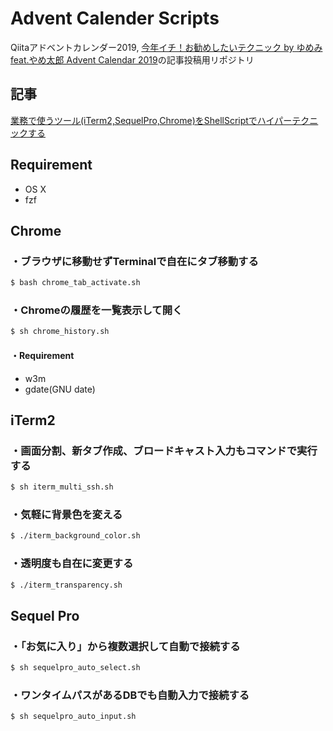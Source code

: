 Advent Calender Scripts
====
Qiitaアドベントカレンダー2019, [今年イチ！お勧めしたいテクニック by ゆめみ feat.やめ太郎 Advent Calendar 2019](https://qiita.com/advent-calendar/2019/yumemi_no1)の記事投稿用リポジトリ

## 記事

[業務で使うツール(iTerm2,SequelPro,Chrome)をShellScriptでハイパーテクニックする]()

## Requirement

- OS X
- fzf

## Chrome

### ・ブラウザに移動せずTerminalで自在にタブ移動する

```sh
$ bash chrome_tab_activate.sh
```

### ・Chromeの履歴を一覧表示して開く

```sh
$ sh chrome_history.sh
```

#### ・Requirement

- w3m
- gdate(GNU date)

## iTerm2

### ・画面分割、新タブ作成、ブロードキャスト入力もコマンドで実行する

```sh
$ sh iterm_multi_ssh.sh 
```

### ・気軽に背景色を変える

```sh
$ ./iterm_background_color.sh
```

### ・透明度も自在に変更する

```sh
$ ./iterm_transparency.sh
```

## Sequel Pro

### ・「お気に入り」から複数選択して自動で接続する

```sh
$ sh sequelpro_auto_select.sh
```

### ・ワンタイムパスがあるDBでも自動入力で接続する

```sh
$ sh sequelpro_auto_input.sh
```
